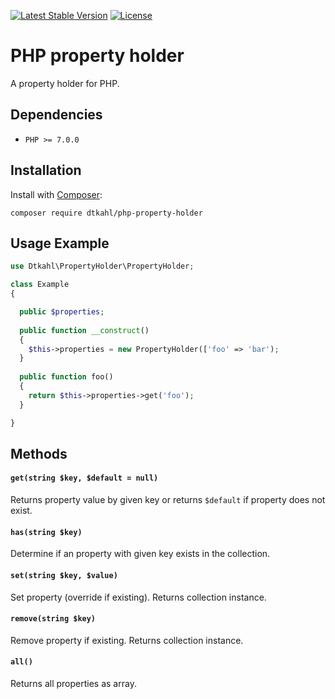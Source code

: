 [![Latest Stable Version](https://poser.pugx.org/dtkahl/php-property-holder/v/stable)](https://packagist.org/packages/dtkahl/php-property-holder)
[![License](https://poser.pugx.org/dtkahl/php-property-holder/license)](https://packagist.org/packages/dtkahl/php-property-holder)

# PHP property holder

A property holder for PHP.


## Dependencies

* `PHP >= 7.0.0`


## Installation

Install with [Composer](http://getcomposer.org):
```
composer require dtkahl/php-property-holder
```


## Usage Example

```php
use Dtkahl\PropertyHolder\PropertyHolder;

class Example
{

  public $properties;
  
  public function __construct()
  {
    $this->properties = new PropertyHolder(['foo' => 'bar');
  }
  
  public function foo()
  {
    return $this->properties->get('foo');
  }

}
```


## Methods

#### `get(string $key, $default = null)`
Returns property value by given key or returns `$default` if property does not exist.

#### `has(string $key)`
Determine if an property with given key exists in the collection.

#### `set(string $key, $value)`
Set property (override if existing). Returns collection instance.

#### `remove(string $key)`
Remove property if existing. Returns collection instance.

#### `all()`
Returns all properties as array.
